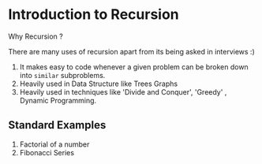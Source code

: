 # Introduction to Recursion 

Why Recursion ? 

There are many uses of recursion apart from its being asked in interviews :)
1. It makes easy to code whenever a given problem can be broken down into `similar` subproblems.
2. Heavily used in Data Structure like Trees Graphs
3. Heavily used in techniques like 'Divide and Conquer', 'Greedy' , Dynamic Programming.

## Standard Examples 

1. Factorial of a number
2. Fibonacci Series